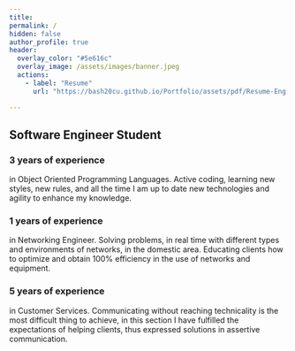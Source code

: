 ```yaml
---
title:
permalink: /
hidden: false
author_profile: true
header:
  overlay_color: "#5e616c"
  overlay_image: /assets/images/banner.jpeg
  actions:
    - label: "Resume"
      url: "https://bash20cu.github.io/Portfolio/assets/pdf/Resume-Eng.pdf"

---
```



## Software Engineer Student

### 3 years of experience

  in Object Oriented Programming Languages. Active coding, learning new styles, new rules,
  and all the time I am up to date new technologies and agility to enhance my knowledge.

### 1 years of experience

  in Networking Engineer. Solving problems, in real time with different types and
  environments of networks, in the domestic area. Educating clients how to optimize and obtain 100% efficiency
  in the use of networks and equipment.

### 5 years of experience

  in Customer Services. Communicating without reaching technicality is the most difficult
  thing to achieve, in this section I have fulfilled the expectations of helping clients, thus expressed solutions in
  assertive communication.
